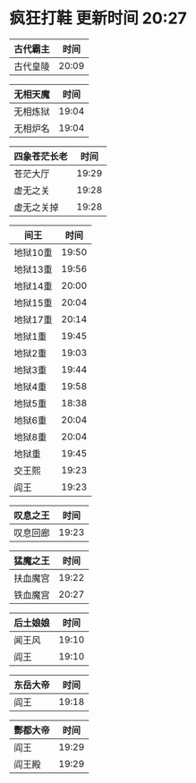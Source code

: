 # 疯狂打鞋 更新时间 20:27

| 古代霸主   | 时间    |
|--------|-------|
| 古代皇陵 | 20:09 |

| 无相天魔   | 时间    |
|--------|-------|
| 无相炼狱 | 19:04 |
| 无相炉名 | 19:04 |

| 四象苍茫长老   | 时间    |
|--------|-------|
| 苍茫大厅 | 19:29 |
| 虚无之关 | 19:28 |
| 虚无之关掉 | 19:28 |

| 间王   | 时间    |
|--------|-------|
| 地狱10重 | 19:50 |
| 地狱13重 | 19:56 |
| 地狱14重 | 20:00 |
| 地狱15重 | 20:04 |
| 地狱17重 | 20:14 |
| 地狱1重 | 19:45 |
| 地狱2重 | 19:03 |
| 地狱3重 | 19:44 |
| 地狱4重 | 19:58 |
| 地狱5重 | 18:38 |
| 地狱6重 | 20:04 |
| 地狱8重 | 20:04 |
| 地狱重 | 19:45 |
| 交王熙 | 19:23 |
| 阎王 | 19:23 |

| 叹息之王   | 时间    |
|--------|-------|
| 叹息回廊 | 19:23 |

| 猛魔之王   | 时间    |
|--------|-------|
| 扶血魔宫 | 19:22 |
| 铁血魔宫 | 20:27 |

| 后土娘娘   | 时间    |
|--------|-------|
| 闻王风 | 19:10 |
| 阎王 | 19:10 |

| 东岳大帝   | 时间    |
|--------|-------|
| 阎王 | 19:18 |

| 酆都大帝   | 时间    |
|--------|-------|
| 阎王 | 19:29 |
| 阎王殿 | 19:29 |